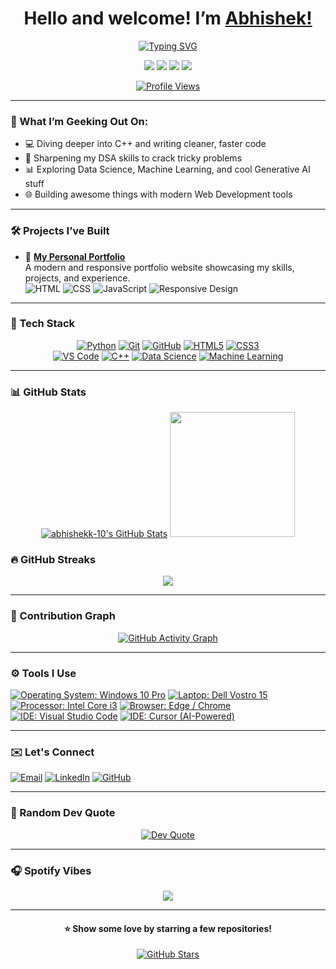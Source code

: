 <h1 align="center">Hello and welcome! I’m <a href="https://github.com/abhishekk-10">Abhishek!</a></h1>


<p align="center">
  <a href="#TypingSVG"><img src="https://readme-typing-svg.demolab.com?font=Fira+Code&weight=500&size=28&pause=100&color=36BCF7&center=true&vCenter=true&width=650&lines=Machine+Learning;Data+Science;Generative+AI+Engineer;Always+Learning+Something+New;Prompt+Engineering+Practitioner;Tech+Event+Participant;LLM+Application+Builder;" alt="Typing SVG" /></a>
</p>

<p align="center">
  <a href="mailto:abhishekkumarthakur2710@gmail.com"><img src="https://img.shields.io/badge/Email-D14836?style=for-the-badge&logo=gmail&logoColor=white"/></a>
  <a href="https://linkedin.com/in/abhishek-kumar-thakur-9016a4258/"><img src="https://img.shields.io/badge/LinkedIn-0077B5?style=for-the-badge&logo=linkedin&logoColor=white"/></a>
  <a href="https://x.com/abhishek_k88727"><img src="https://img.shields.io/badge/Twitter-1DA1F2?style=for-the-badge&logo=twitter&logoColor=white"/></a>
  <a href="https://instagram.com/abhishek.t_27/"><img src="https://img.shields.io/badge/Instagram-E4405F?style=for-the-badge&logo=instagram&logoColor=white"/></a>
</p>

<p align="center">
  <a href="#PROFILEVIEWS"><img src="https://komarev.com/ghpvc/?username=abhishekk-10&label=Profile%20Views&color=0e75b6&style=flat-square" alt="Profile Views" /></a>
</p>

---

### 🧠 What I’m Geeking Out On:
- 💻 Diving deeper into C++ and writing cleaner, faster code
- 🧩 Sharpening my DSA skills to crack tricky problems
- 📊 Exploring Data Science, Machine Learning, and cool Generative AI stuff
- 🌐 Building awesome things with modern Web Development tools

---

### 🛠️ Projects I’ve Built

- 💼 **[My Personal Portfolio](https://github.com/Abhishekk-10/My-Portfolio)**  
  A modern and responsive portfolio website showcasing my skills, projects, and experience.<br/>
  ![HTML](https://img.shields.io/badge/-HTML5-E34F26?style=flat&logo=html5&logoColor=white)
  ![CSS](https://img.shields.io/badge/-CSS3-1572B6?style=flat&logo=css3&logoColor=white)
  ![JavaScript](https://img.shields.io/badge/-JavaScript-F7DF1E?style=flat&logo=javascript&logoColor=black)
  ![Responsive Design](https://img.shields.io/badge/-Responsive%20Design-0A0A0A?style=flat)
  
<!--- 🌿 **[Plant Disease Detection System](https://github.com/krdevanshu06/Plant-Disease-Detection-System-for-Sustainable-Agriculture)**  
  AI-powered app using TensorFlow, OpenCV, and Streamlit to detect plant health issues with 97% accuracy.  
  ![Jupyter Notebook](https://img.shields.io/badge/-Jupyter%20Notebook-F37626?style=flat&logo=jupyter&logoColor=white)
  ![TensorFlow](https://img.shields.io/badge/-TensorFlow-FF6F00?style=flat&logo=tensorflow&logoColor=white)
  ![OpenCV](https://img.shields.io/badge/-OpenCV-5C3EE8?style=flat&logo=opencv&logoColor=white)
  ![Streamlit](https://img.shields.io/badge/-Streamlit-FF4B4B?style=flat&logo=streamlit&logoColor=white)

- 🔐 **[Steganography App](https://github.com/krdevanshu06/steganography-app)**  
  Hide and extract secret messages in images using LSB encoding.  
  ![Python](https://img.shields.io/badge/-Python-3776AB?style=flat&logo=python&logoColor=white)
  ![Cryptography](https://img.shields.io/badge/-Cryptography-222222?style=flat)
  ![Streamlit](https://img.shields.io/badge/-Streamlit-FF4B4B?style=flat&logo=streamlit&logoColor=white)

- 📡 **[Slow Scan Television (SSTV)](https://github.com/krdevanshu06/Slow_Scan_Television-SSTV)**  
  Transmitting images over audio using Python SSTV protocols.  
  ![Python](https://img.shields.io/badge/-Python-3776AB?style=flat&logo=python&logoColor=white)

- 🤖 **[Query Chatbot](https://github.com/krdevanshu06/query-chatbot)**  
  AI chatbot using FastAPI, React, and OpenAI to handle natural language queries.  
  ![React](https://img.shields.io/badge/-React-61DAFB?style=flat&logo=react&logoColor=black)
  ![FastAPI](https://img.shields.io/badge/-FastAPI-009688?style=flat&logo=fastapi&logoColor=white)
  ![OpenAI](https://img.shields.io/badge/-OpenAI-412991?style=flat&logo=openai&logoColor=white)
  ![MySQL](https://img.shields.io/badge/-MySQL-4479A1?style=flat&logo=mysql&logoColor=white)

- 🎓 **[Student Management System](https://github.com/krdevanshu06/StudentManagementSystem)**  
  A PHP-based CRUD application for managing student data.  
  ![PHP](https://img.shields.io/badge/-PHP-777BB4?style=flat&logo=php&logoColor=white)
  ![MySQL](https://img.shields.io/badge/-MySQL-4479A1?style=flat&logo=mysql&logoColor=white)-->


---

### 🧰 Tech Stack

<!-- Load Font Awesome for icons -->
<link rel="stylesheet" href="https://cdnjs.cloudflare.com/ajax/libs/font-awesome/6.0.0/css/all.min.css"/>

<!-- Machine Learning & AI -->
<p align="center">
  <a href="#"><img title="Python" alt="Python" src="https://img.shields.io/badge/Python-3776AB?style=for-the-badge&logo=python&logoColor=white"/></a>
  <a href="#"><img title="Git" alt="Git" src="https://img.shields.io/badge/Git-F05032?style=for-the-badge&logo=git&logoColor=white"/></a>
  <a href="#"><img title="GitHub" alt="GitHub" src="https://img.shields.io/badge/GitHub-181717?style=for-the-badge&logo=github&logoColor=white"/></a>
  <a href="#"><img title="HTML5" alt="HTML5" src="https://img.shields.io/badge/HTML5-E34F26?style=for-the-badge&logo=html5&logoColor=white"/></a>
  <a href="#"><img title="CSS3" alt="CSS3" src="https://img.shields.io/badge/CSS3-1572B6?style=for-the-badge&logo=css3&logoColor=white"/></a><br/>
  <a href="#"><img title="VS Code" alt="VS Code" src="https://img.shields.io/badge/VS%20Code-007ACC?style=for-the-badge&logo=visual-studio-code&logoColor=white"/></a>
  <a href="#"><img title="C++" alt="C++" src="https://img.shields.io/badge/C++-00599C?style=for-the-badge&logo=c%2B%2B&logoColor=white"/></a>
  <a href="#"><img title="Data Science" alt="Data Science" src="https://img.shields.io/badge/Data%20Science-3E8EDE?style=for-the-badge&logo=databricks&logoColor=white"/></a>
  <a href="#"><img title="Machine Learning" alt="Machine Learning" src="https://img.shields.io/badge/Machine%20Learning-FF6F00?style=for-the-badge&logo=tensorflow&logoColor=white"/></a>
</p>


---

### 📊 GitHub Stats

<p align="center">
<!--   <img src="https://github-readme-stats.vercel.app/api?username=krdevanshu06&show_icons=true&theme=radical&hide_border=true&count_private=true" height="180em"/> -->
       <a href="#GitHub Stats"><img  alt="abhishekk-10's GitHub Stats" src="https://awesome-github-stats.azurewebsites.net/user-stats/abhishekk-10?cardType=level&preferLogin=false&Background=000000&Text=FFFFFF&Border=000000" /></a>
  <a href="#GitHub Stats"><img src="https://github-readme-stats.vercel.app/api/top-langs/?username=abhishekk-10&layout=compact&langs_count=5&theme=highcontrast&hide_border=true" height="200em"/></a>
  </p>

### 🔥 GitHub Streaks

<p align="center">
  <a href="#GitHub Streaks"><img src="https://github-readme-streak-stats.herokuapp.com?user=abhishekk-10&theme=youtube-dark&border_radius=8"/></a>
</p>

---

### 📆 Contribution Graph

<p align="center">
  <a href="#Contribution Graph"><img src="https://github-readme-activity-graph.vercel.app/graph?username=abhishekk-10&theme=high-contrast&hide_border=true" alt="GitHub Activity Graph" /></a>
</p>

---

<h3>⚙️ Tools I Use</h3>
<p align="left">
  <a href="#Tools I Use"><img src="https://img.shields.io/badge/Windows_10_Pro-0078D6?style=flat-square&logo=windows&logoColor=white" title="Operating System: Windows 10 Pro" /></a>
  <a href="#Tools I Use"><img src="https://img.shields.io/badge/Dell_Vostro_15_3000-007DB8?style=flat-square&logo=dell&logoColor=white" title="Laptop: Dell Vostro 15" /></a>
  <a href="#Tools I Use"><img src="https://img.shields.io/badge/Intel_core_i3-blue?style=flat-square&logo=intel&logoColor=white" title="Processor: Intel Core i3" /></a>
  <a href="#Tools I Use"><img src="https://img.shields.io/badge/Edge/Chrome-4285F4?style=flat-square&logo=google-chrome&logoColor=white" title="Browser: Edge / Chrome" /></a>
  <a href="#Tools I Use"><img src="https://img.shields.io/badge/VS%20Code-007ACC?style=flat-square&logo=visualstudiocode&logoColor=white" title="IDE: Visual Studio Code" /></a>
  <a href="#Tools I Use"><img src="https://img.shields.io/badge/Cursor_AI-6E6EFF?style=flat-square&logo=OpenAI&logoColor=white" title="IDE: Cursor (AI-Powered)" /></a>
</p>



---

### ✉️ Let's Connect

[![Email](https://img.shields.io/badge/Email-D14836?style=for-the-badge&logo=gmail&logoColor=white)](mailto:abhishekkumarthakur2710@gmail.com)
[![LinkedIn](https://img.shields.io/badge/LinkedIn-0077B5?style=for-the-badge&logo=linkedin&logoColor=white)](https://www.linkedin.com/in/abhishek-kumar-thakur-9016a4258/)
[![GitHub](https://img.shields.io/badge/GitHub-171515?style=for-the-badge&logo=github&logoColor=white)](https://github.com/abhishekk-10)

---

### 💬 Random Dev Quote

<p align="center">
  <a href="#Random Dev Quote"><img src="https://quotes-github-readme.vercel.app/api?type=horizontal&theme=dark" alt="Dev Quote" /></a>
</p>

---

### 🎧 Spotify Vibes

<p align="center">
  <a href="#Spotify Vibes"><img src="https://spotify-github-profile.kittinanx.com/api/view.svg?uid=31tejsinhsz7jps6ij4enin4vn2m&cover_image=true&theme=novatorem&show_offline=false&background_color=0d1117&interchange=false&bar_color=53b14f&bar_color_cover=true" /></a>
</p>

---

<h4 align="center">⭐ Show some love by starring a few repositories!</h4>
<p align="center">
  <a href="https://github.com/abhishekk-10?tab=repositories">
    <img src="https://img.shields.io/github/stars/abhishekk-10?style=social" alt="GitHub Stars"/>
  </a>
</p>
